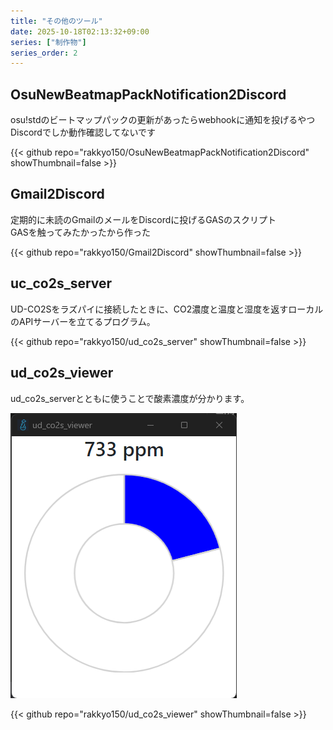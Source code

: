 ```yaml
---
title: "その他のツール"
date: 2025-10-18T02:13:32+09:00
series: ["制作物"]
series_order: 2
---
```

## OsuNewBeatmapPackNotification2Discord

osu!stdのビートマップパックの更新があったらwebhookに通知を投げるやつ  
Discordでしか動作確認してないです 

{{< github repo="rakkyo150/OsuNewBeatmapPackNotification2Discord" showThumbnail=false >}}

## Gmail2Discord

定期的に未読のGmailのメールをDiscordに投げるGASのスクリプト  
GASを触ってみたかったから作った

{{< github repo="rakkyo150/Gmail2Discord" showThumbnail=false >}}

## uc_co2s_server

UD-CO2Sをラズパイに接続したときに、CO2濃度と温度と湿度を返すローカルのAPIサーバーを立てるプログラム。

{{< github repo="rakkyo150/ud_co2s_server" showThumbnail=false >}}

## ud_co2s_viewer

ud_co2s_serverとともに使うことで酸素濃度が分かります。

![example.png](https://github.com/rakkyo150/ud_co2s_viewer/blob/main/example.png?raw=true)

{{< github repo="rakkyo150/ud_co2s_viewer" showThumbnail=false >}}